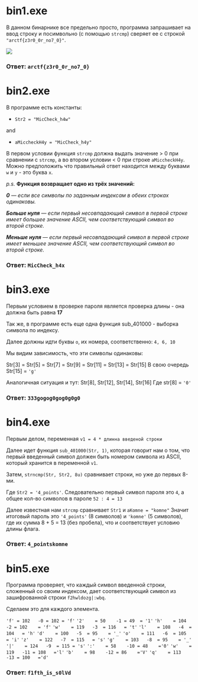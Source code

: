 # bin1.exe

В данном бинарнике все предельно просто, программа запрашивает на ввод строку и посимвольно (с помощью `strcmp`) сверяет ее с строкой `"arctf{z3r0_0r_no7_0}"`.

![](.\assets\1Binarnik.png)

### Ответ: `arctf{z3r0_0r_no7_0}`



# bin2.exe

В программе есть константы:

- `Str2 = "MicCheck_h4w"`

and

- `aMiccheckH4y = "MicCheck_h4y"`

В первом условии функция `strcmp` должна выдать значение > 0 при сравнении с `strcmp`, а во втором условии < 0 при строке `aMiccheckH4y`. Можно предположить что правильный ответ находится между буквами `w` и `y` - это буква `x`.

*p.s.*
**Функция возвращает одно из трёх значений:**

***0** — если все символы по заданным индексам в обеих строках одинаковы.*

***Больше нуля** — если первый несовпадающий символ в первой строке имеет большее значение ASCII, чем соответствующий символ во второй строке.*

***Меньше нуля** — если первый несовпадающий символ в первой строке имеет меньшее значение ASCII, чем соответствующий символ во второй строке.*

### Ответ: `MicCheck_h4x`

# bin3.exe

Первым условием в проверке пароля является проверка длины - она должна быть равна **17**

Так же, в программе есть еще одна функция sub_401000 - выборка символа по индексу.

Далее должны идти буквы `о`, их номера, соответственно: `4, 6, 10`

Мы видим зависимость, что эти символы одинаковы: 

Str[3] = Str[5] = Str[7] = Str[9] = Str[11] = Str[13] = Str[15]
В свою очередь Str[15] = `'g'`

Аналогичная ситуация и тут: Str[8], Str[12], Str[14], Str[16]
Где str[8] = `'0'`

### Ответ: `333gogog0gog0g0g0`


# bin4.exe

Первым делом, переменная `v1 = 4 * длинна введеной строки`

Далее идет функция `sub_401000(Str, 1)`, которая говорит нам о том, что первый введенный символ должен быть номером символа из ASCII, который хранится в переменной `v1`.

Затем, `strncmp(Str, Str2, 8u)` сравнивает строки, но уже до первых 8-ми.

Где `Str2 = '4_points'`. Cледовательно первый символ пароля это `4`, а общее кол-во символов в пароле `52 : 4 = 13`

Далее известная нам `strcmp` cравнивает `Str1` и `aKomne = "komne"` 
Значит итоговый пароль это `'4_points'` (8 символов) и `'komne'` (5 символов), где их сумма 8 + 5 = 13 (без пробела), что и соответствует условию длины флага.

### Ответ: `4_pointskomne`

# bin5.exe

Программа проверяет, что каждый символ введенной строки, сложенный со своим индексом, дает соответствующий символ из зашифрованной строки `f2hwldozg|:wbq`.

Сделаем это для каждого элемента.

`'f' = 102   -0 = 102 = 'f'`
`'2'	= 50    -1 = 49  = '1'`
`'h'    = 104	-2 = 102	= 'f'`
`'w'	= 119	-3	= 116	= 't'`
`'l'	= 108	-4	= 104	= 'h'`
`'d'	= 100	-5	= 95	= '_'`
`'o'	= 111	-6	= 105	= 'i'`
`'z'	= 122	-7	= 115	= 's'`
`'g'	= 103	-8	= 95	= '_'`
`'|'    = 124	-9	= 115 = 's'`
`':'	= 58	-10	= 48	='0'`
`'w'	= 119	-11	= 108	='l'`
`'b'	= 98	-12	= 86	='V'`
`'q'	= 113	-13	= 100	='d'`

### Ответ: `f1fth_is_s0lVd`